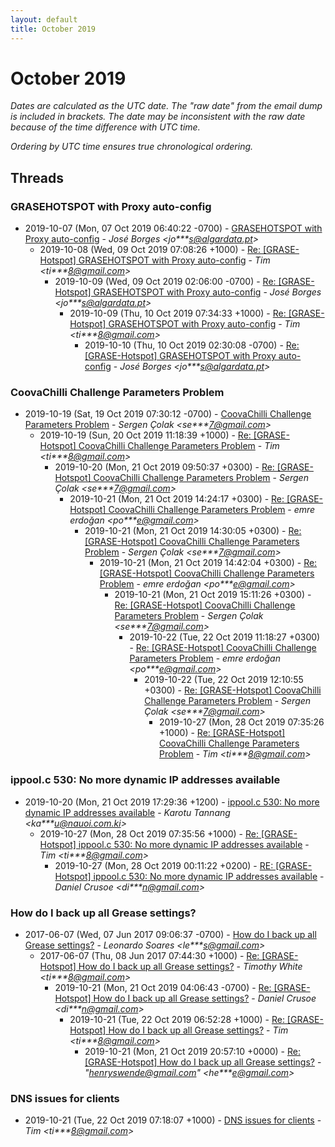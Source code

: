 ```yaml
---
layout: default
title: October 2019
---
```


# October 2019

_Dates are calculated as the UTC date. The "raw date" from the email dump is included in brackets. The date may be inconsistent with the raw date because of the time difference with UTC time._

_Ordering by UTC time ensures true chronological ordering._

## Threads

### GRASEHOTSPOT with Proxy auto-config
+ 2019-10-07 (Mon, 07 Oct 2019 06:40:22 -0700) - [GRASEHOTSPOT with Proxy auto-config](/archive/2019/10/b3fb9c2bb30f20d7f064d9ba4c6ec99ca21760ec975b58cd29cd3fac8e5c559b) - _José Borges \<jo***s@algardata.pt\>_
  + 2019-10-08 (Wed, 09 Oct 2019 07:08:26 +1000) - [Re: [GRASE-Hotspot] GRASEHOTSPOT with Proxy auto-config](/archive/2019/10/e5208ce286b8ffa35ccbbfb39dd60d341fc0bb5877b289a868bcd3716902eccb) - _Tim \<ti***8@gmail.com\>_
    + 2019-10-09 (Wed, 09 Oct 2019 02:06:00 -0700) - [Re: [GRASE-Hotspot] GRASEHOTSPOT with Proxy auto-config](/archive/2019/10/e7138c057e9ed7eb1da4b5a23896314db83097ce5099ed0e73ec1f9251bf0690) - _José Borges \<jo***s@algardata.pt\>_
      + 2019-10-09 (Thu, 10 Oct 2019 07:34:33 +1000) - [Re: [GRASE-Hotspot] GRASEHOTSPOT with Proxy auto-config](/archive/2019/10/9b39508f4dbd1d042bcb29084c6ee6a9cc946a4948d5bd69dc53bc3046af2478) - _Tim \<ti***8@gmail.com\>_
        + 2019-10-10 (Thu, 10 Oct 2019 02:30:08 -0700) - [Re: [GRASE-Hotspot] GRASEHOTSPOT with Proxy auto-config](/archive/2019/10/76d8c07d352ef4dfb3bfeab6586ff5d7198d59cdd0ee49449ad10171fa87b730) - _José Borges \<jo***s@algardata.pt\>_

### CoovaChilli Challenge Parameters Problem
+ 2019-10-19 (Sat, 19 Oct 2019 07:30:12 -0700) - [CoovaChilli Challenge Parameters Problem](/archive/2019/10/c7820d56fed32d8dd0667fea9fa62349f1ac369f0fa3780262ae4438bbafefa9) - _Sergen Çolak \<se***7@gmail.com\>_
  + 2019-10-19 (Sun, 20 Oct 2019 11:18:39 +1000) - [Re: [GRASE-Hotspot] CoovaChilli Challenge Parameters Problem](/archive/2019/10/60182c5f8fc22eb21482b99f4bd5dd8ca0e9f86d8bffba666935f89d72d252e8) - _Tim \<ti***8@gmail.com\>_
    + 2019-10-20 (Mon, 21 Oct 2019 09:50:37 +0300) - [Re: [GRASE-Hotspot] CoovaChilli Challenge Parameters Problem](/archive/2019/10/0051ec8596faf51bc0abe366ce561cbd79df5b60d6fe399941f4295063da073b) - _Sergen Çolak \<se***7@gmail.com\>_
      + 2019-10-21 (Mon, 21 Oct 2019 14:24:17 +0300) - [Re: [GRASE-Hotspot] CoovaChilli Challenge Parameters Problem](/archive/2019/10/be3f7237485dc5d44ed903bde2125a6c8a88217b69efec7cc1a67d6be2bc5f21) - _emre erdoğan \<po***e@gmail.com\>_
        + 2019-10-21 (Mon, 21 Oct 2019 14:30:05 +0300) - [Re: [GRASE-Hotspot] CoovaChilli Challenge Parameters Problem](/archive/2019/10/4b0639825ab862b3029e7a73fad3e96f1ed142131be21ea5b10f2d139d0cd11a) - _Sergen Çolak \<se***7@gmail.com\>_
          + 2019-10-21 (Mon, 21 Oct 2019 14:42:04 +0300) - [Re: [GRASE-Hotspot] CoovaChilli Challenge Parameters Problem](/archive/2019/10/c4233e3ed774c6de2e768347ad47746dab8514b87968f5b08e45b61a02bd62d0) - _emre erdoğan \<po***e@gmail.com\>_
            + 2019-10-21 (Mon, 21 Oct 2019 15:11:26 +0300) - [Re: [GRASE-Hotspot] CoovaChilli Challenge Parameters Problem](/archive/2019/10/4ed9358682abad0f771a3f6f744c376d464acc34cc6e7f24375ca71ae60b2013) - _Sergen Çolak \<se***7@gmail.com\>_
              + 2019-10-22 (Tue, 22 Oct 2019 11:18:27 +0300) - [Re: [GRASE-Hotspot] CoovaChilli Challenge Parameters Problem](/archive/2019/10/e76eee47649ccd779abbae6e3091159d5f2c1cbac910fcb18d404e9f6d9241ee) - _emre erdoğan \<po***e@gmail.com\>_
                + 2019-10-22 (Tue, 22 Oct 2019 12:10:55 +0300) - [Re: [GRASE-Hotspot] CoovaChilli Challenge Parameters Problem](/archive/2019/10/2256d655784014ed43d568ec44b7cff5f8bd6c0c331220132d65ba9c3e2e24f7) - _Sergen Çolak \<se***7@gmail.com\>_
                  + 2019-10-27 (Mon, 28 Oct 2019 07:35:26 +1000) - [Re: [GRASE-Hotspot] CoovaChilli Challenge Parameters Problem](/archive/2019/10/2dacd59a76ff4f234cc2edd72e2457d4af44b41e7a3ae13a4403dd91b8e2365d) - _Tim \<ti***8@gmail.com\>_

### ippool.c 530: No more dynamic IP addresses available
+ 2019-10-20 (Mon, 21 Oct 2019 17:29:36 +1200) - [ippool.c 530: No more dynamic IP addresses available](/archive/2019/10/2c156f3cb7781701cf7bc1c828fbee9ea5293eda2b0f9763c66d90aad526fac8) - _Karotu Tannang \<ka***u@nauoi.com.ki\>_
  + 2019-10-27 (Mon, 28 Oct 2019 07:35:56 +1000) - [Re: [GRASE-Hotspot] ippool.c 530: No more dynamic IP addresses available](/archive/2019/10/03b85156c6c8b5c10aeba0d19dc0a1c0060913da5cc64b2e502eac5658ed5787) - _Tim \<ti***8@gmail.com\>_
    + 2019-10-27 (Mon, 28 Oct 2019 00:11:22 +0200) - [RE: [GRASE-Hotspot] ippool.c 530: No more dynamic IP addresses available](/archive/2019/10/81bec42db06c9ad11e9fb16208f3cadacfdb9771198bb9cf136c1a8510f71206) - _Daniel Crusoe \<di***n@gmail.com\>_

### How do I back up all Grease settings?
+ 2017-06-07 (Wed, 07 Jun 2017 09:06:37 -0700) - [How do I back up all Grease settings?](/archive/2017/06/1e40e5527ab613b5141b3d933913948692201a9257b4ff16398de7f1730c2971) - _Leonardo Soares \<le***s@gmail.com\>_
  + 2017-06-07 (Thu, 08 Jun 2017 07:44:30 +1000) - [Re: [GRASE-Hotspot] How do I back up all Grease settings?](/archive/2017/06/bb8d83df1ab470538b486f1a9eea7d9b99d2c745235dcee2334c61d5323e67e5) - _Timothy White \<ti***8@gmail.com\>_
    + 2019-10-21 (Mon, 21 Oct 2019 04:06:43 -0700) - [Re: [GRASE-Hotspot] How do I back up all Grease settings?](/archive/2019/10/5841a4554821e4500c5d0803b6324c0cd2e55749bf6dd7c6012f17c5ec17887e) - _Daniel Crusoe \<di***n@gmail.com\>_
      + 2019-10-21 (Tue, 22 Oct 2019 06:52:28 +1000) - [Re: [GRASE-Hotspot] How do I back up all Grease settings?](/archive/2019/10/2301b3599ea90812792842d100caaaf03e4e98fc4b52e02b4a73c468cd59a5e2) - _Tim \<ti***8@gmail.com\>_
        + 2019-10-21 (Mon, 21 Oct 2019 20:57:10 +0000) - [Re: [GRASE-Hotspot] How do I back up all Grease settings?](/archive/2019/10/ab0c85884a23b44599fc1bbb0ceca6a6b1169b082356d957817f10ed549f3243) - _"henryswende@gmail.com" \<he***e@gmail.com\>_

### DNS issues for clients
+ 2019-10-21 (Tue, 22 Oct 2019 07:18:07 +1000) - [DNS issues for clients](/archive/2019/10/07a3969fe1af48d4910c7fa5588b39487be1ce1891aff151297c0b72499f3bac) - _Tim \<ti***8@gmail.com\>_

